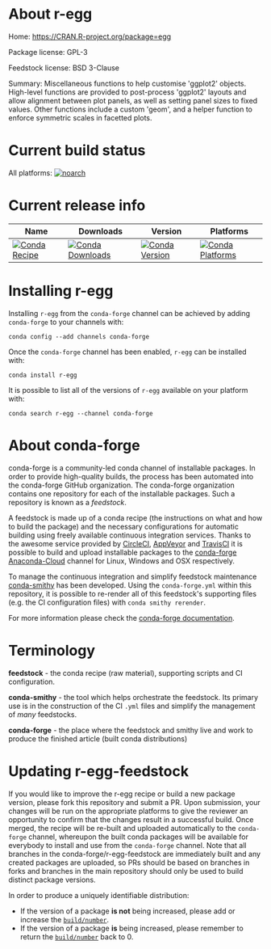 About r-egg
===========

Home: https://CRAN.R-project.org/package=egg

Package license: GPL-3

Feedstock license: BSD 3-Clause

Summary: Miscellaneous functions to help customise 'ggplot2' objects. High-level functions are provided to post-process 'ggplot2' layouts and allow alignment between plot panels, as well as setting panel sizes to fixed values. Other functions include a custom 'geom', and a helper function to enforce symmetric scales in facetted plots.



Current build status
====================

All platforms:
[![noarch](https://img.shields.io/circleci/project/github/conda-forge/r-egg-feedstock/master.svg?label=noarch)](https://circleci.com/gh/conda-forge/r-egg-feedstock)

Current release info
====================

| Name | Downloads | Version | Platforms |
| --- | --- | --- | --- |
| [![Conda Recipe](https://img.shields.io/badge/recipe-r--egg-green.svg)](https://anaconda.org/conda-forge/r-egg) | [![Conda Downloads](https://img.shields.io/conda/dn/conda-forge/r-egg.svg)](https://anaconda.org/conda-forge/r-egg) | [![Conda Version](https://img.shields.io/conda/vn/conda-forge/r-egg.svg)](https://anaconda.org/conda-forge/r-egg) | [![Conda Platforms](https://img.shields.io/conda/pn/conda-forge/r-egg.svg)](https://anaconda.org/conda-forge/r-egg) |

Installing r-egg
================

Installing `r-egg` from the `conda-forge` channel can be achieved by adding `conda-forge` to your channels with:

```
conda config --add channels conda-forge
```

Once the `conda-forge` channel has been enabled, `r-egg` can be installed with:

```
conda install r-egg
```

It is possible to list all of the versions of `r-egg` available on your platform with:

```
conda search r-egg --channel conda-forge
```


About conda-forge
=================

conda-forge is a community-led conda channel of installable packages.
In order to provide high-quality builds, the process has been automated into the
conda-forge GitHub organization. The conda-forge organization contains one repository
for each of the installable packages. Such a repository is known as a *feedstock*.

A feedstock is made up of a conda recipe (the instructions on what and how to build
the package) and the necessary configurations for automatic building using freely
available continuous integration services. Thanks to the awesome service provided by
[CircleCI](https://circleci.com/), [AppVeyor](https://www.appveyor.com/)
and [TravisCI](https://travis-ci.org/) it is possible to build and upload installable
packages to the [conda-forge](https://anaconda.org/conda-forge)
[Anaconda-Cloud](https://anaconda.org/) channel for Linux, Windows and OSX respectively.

To manage the continuous integration and simplify feedstock maintenance
[conda-smithy](https://github.com/conda-forge/conda-smithy) has been developed.
Using the ``conda-forge.yml`` within this repository, it is possible to re-render all of
this feedstock's supporting files (e.g. the CI configuration files) with ``conda smithy rerender``.

For more information please check the [conda-forge documentation](https://conda-forge.org/docs/).

Terminology
===========

**feedstock** - the conda recipe (raw material), supporting scripts and CI configuration.

**conda-smithy** - the tool which helps orchestrate the feedstock.
                   Its primary use is in the construction of the CI ``.yml`` files
                   and simplify the management of *many* feedstocks.

**conda-forge** - the place where the feedstock and smithy live and work to
                  produce the finished article (built conda distributions)


Updating r-egg-feedstock
========================

If you would like to improve the r-egg recipe or build a new
package version, please fork this repository and submit a PR. Upon submission,
your changes will be run on the appropriate platforms to give the reviewer an
opportunity to confirm that the changes result in a successful build. Once
merged, the recipe will be re-built and uploaded automatically to the
`conda-forge` channel, whereupon the built conda packages will be available for
everybody to install and use from the `conda-forge` channel.
Note that all branches in the conda-forge/r-egg-feedstock are
immediately built and any created packages are uploaded, so PRs should be based
on branches in forks and branches in the main repository should only be used to
build distinct package versions.

In order to produce a uniquely identifiable distribution:
 * If the version of a package **is not** being increased, please add or increase
   the [``build/number``](https://conda.io/docs/user-guide/tasks/build-packages/define-metadata.html#build-number-and-string).
 * If the version of a package **is** being increased, please remember to return
   the [``build/number``](https://conda.io/docs/user-guide/tasks/build-packages/define-metadata.html#build-number-and-string)
   back to 0.
